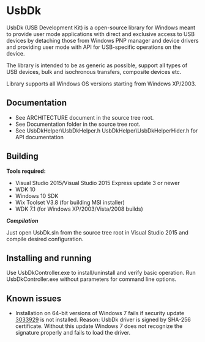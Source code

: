 # UsbDk

UsbDk (USB Development Kit) is a open-source library for Windows meant
to provide user mode applications with direct and exclusive access to
USB devices by detaching those from Windows PNP manager and device drivers
and providing user mode with API for USB-specific operations on the device.

The library is intended to be as generic as possible, support  all types of
USB devices, bulk and isochronous transfers, composite devices etc.

Library supports all Windows OS versions starting from Windows XP/2003.

## Documentation

* See ARCHITECTURE document in the source tree root.
* See Documentation folder in the source tree root.
* See UsbDkHelper\UsbDkHelper.h UsbDkHelper\UsbDkHelperHider.h for API documentation

## Building

**Tools required:**

* Visual Studio 2015/Visual Studio 2015 Express update 3 or newer
* WDK 10
* Windows 10 SDK
* Wix Toolset V3.8 (for building MSI installer)
* WDK 7.1 (for Windows XP/2003/Vista/2008 builds)

***Compilation***

Just open UsbDk.sln from the source tree root in Visual Studio 2015 and compile
desired configuration.

## Installing and running

Use UsbDkController.exe to install/uninstall and verify basic operation.
Run UsbDkController.exe without parameters for command line options.

## Known issues

* Installation on 64-bit versions of Windows 7 fails if security update
  [3033929](https://technet.microsoft.com/en-us/library/security/3033929)
  is not installed. Reason: UsbDk driver is signed by SHA-256 certificate. Without this update
  Windows 7 does not recognize the signature properly and fails to load the driver.
